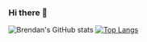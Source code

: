 ### Hi there 👋

<!--
**brendan-jarvis/brendan-jarvis** is a ✨ _special_ ✨ repository because its `README.md` (this file) appears on your GitHub profile.

Here are some ideas to get you started:

- 🔭 I’m currently working on ...
- 🌱 I’m currently learning ...
- 👯 I’m looking to collaborate on ...
- 🤔 I’m looking for help with ...
- 💬 Ask me about ...
- 📫 How to reach me: ...
- 😄 Pronouns: ...
- ⚡ Fun fact: ...
-->

![Brendan's GitHub stats](https://github-readme-stats.vercel.app/api?username=brendan-jarvis&count_private=true&show_icons=true&theme=synthwave) [![Top Langs](https://github-readme-stats.vercel.app/api/top-langs/?username=brendan-jarvis)](https://github.com/brendan-jarvis/github-readme-stats)
